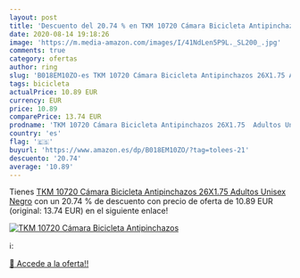 ```yaml
---
layout: post
title: 'Descuento del 20.74 % en TKM 10720 Cámara Bicicleta Antipinchazos'
date: 2020-08-14 19:18:26
image: 'https://m.media-amazon.com/images/I/41NdLen5P9L._SL200_.jpg'
comments: true
category: ofertas
author: ring
slug: 'B018EM10ZO-es TKM 10720 Cámara Bicicleta Antipinchazos 26X1.75 Adultos...'
tags: bicicleta
actualPrice: 10.89 EUR
currency: EUR
price: 10.89
comparePrice: 13.74 EUR
prodname: 'TKM 10720 Cámara Bicicleta Antipinchazos 26X1.75  Adultos Unisex  Negro'
country: 'es'
flag: '🇪🇸'
buyurl: 'https://www.amazon.es/dp/B018EM10ZO/?tag=tolees-21'
descuento: '20.74'
average: '10.89'
---
```


Tienes [TKM 10720 Cámara Bicicleta Antipinchazos 26X1.75  Adultos Unisex  Negro](https://www.amazon.es/dp/B018EM10ZO/?tag=tolees-21) con un 20.74 % de descuento con precio de oferta de 10.89 EUR (original: 13.74 EUR) en el siguiente enlace!

[![TKM 10720 Cámara Bicicleta Antipinchazos](https://m.media-amazon.com/images/I/41NdLen5P9L._SL200_.jpg)](https://www.amazon.es/dp/B018EM10ZO/?tag=tolees-21)

ℹ️:


[🛒 Accede a la oferta!!](https://www.amazon.es/dp/B018EM10ZO/?tag=tolees-21)
